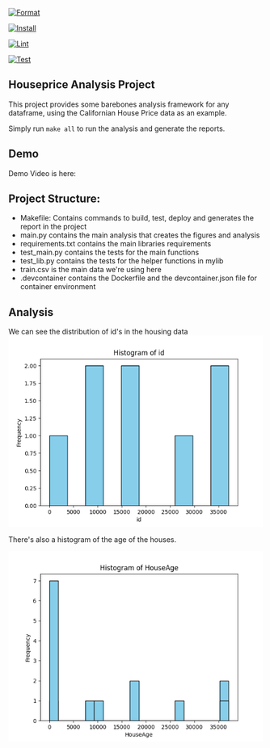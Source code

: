 [![Format](https://github.com/nogibjj/CPYang-IP1/actions/workflows/format.yml/badge.svg)](https://github.com/nogibjj/CPYang-IP1/actions/workflows/format.yml)

[![Install](https://github.com/nogibjj/CPYang-IP1/actions/workflows/install.yml/badge.svg)](https://github.com/nogibjj/CPYang-IP1/actions/workflows/install.yml)

[![Lint](https://github.com/nogibjj/CPYang-IP1/actions/workflows/lint.yml/badge.svg)](https://github.com/nogibjj/CPYang-IP1/actions/workflows/lint.yml)

[![Test](https://github.com/nogibjj/CPYang-IP1/actions/workflows/test.yml/badge.svg)](https://github.com/nogibjj/CPYang-IP1/actions/workflows/test.yml)

## Houseprice Analysis Project

This project provides some barebones analysis framework for any dataframe, using the Californian House Price data as an example.

Simply run `make all` to run the analysis and generate the reports. 


## Demo

Demo Video is here: 

## Project Structure:
- Makefile: Contains commands to build, test, deploy and generates the report in the project
- main.py contains the main analysis that creates the figures and analysis
- requirements.txt contains the main libraries requirements
- test_main.py contains the tests for the main functions
- test_lib.py contains the tests for the helper functions in mylib
- train.csv is the main data we're using here
- .devcontainer contains the Dockerfile and the devcontainer.json file for container environment

## Analysis

We can see the distribution of id's in the housing data
 ![Figure](hist.png)

There's also a histogram of the age of the houses.

![Age Histogram](hist_HouseAge.png)



